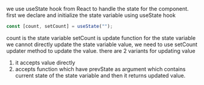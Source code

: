 we use useState hook from React to handle the state for the component.
first we declare and initialize the state variable using useState hook

```jsx
const [count, setCount] = useState("");
```

count is the state variable
setCount is update function for the state variable
we cannot directly update the state variable value, we need to use setCount updater method to update the value. there are 2 variants for updating value

1. it accepts value directly
2. accepts function which have prevState as argument which contains current state of the state variable and then it returns updated value.
